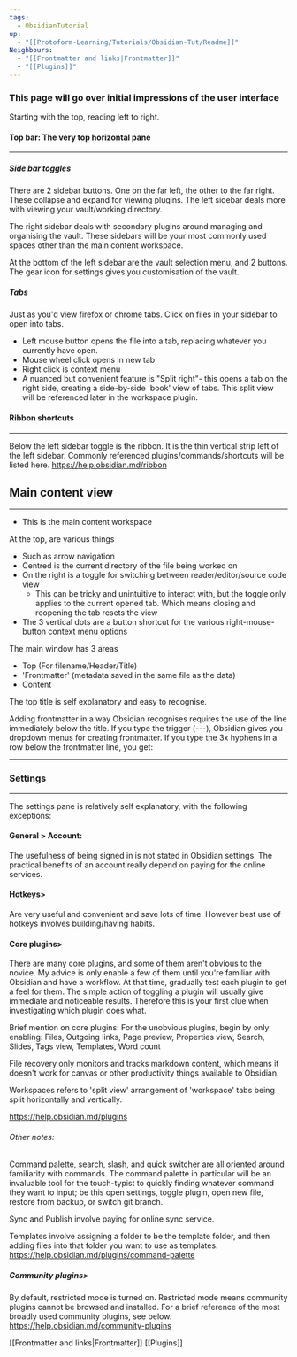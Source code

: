 ```yaml
---
tags:
  - ObsidianTutorial
up:
  - "[[Protoform-Learning/Tutorials/Obsidian-Tut/Readme]]"
Neighbours:
  - "[[Frontmatter and links|Frontmatter]]"
  - "[[Plugins]]"
---
```


### This page will go over initial impressions of the user interface
Starting with the top, reading left to right.

#### Top bar: The very top horizontal pane
---

##### Side bar toggles
There are 2 sidebar buttons. One on the far left, the other to the far right. These collapse and expand for viewing plugins.
The left sidebar deals more with viewing your vault/working directory.

The right sidebar deals with secondary plugins around managing and organising the vault.
These sidebars will be your most commonly used spaces other than the main content workspace.

At the bottom of the left sidebar are the vault selection menu, and 2 buttons.
The gear icon for settings gives you customisation of the vault.

##### Tabs
Just as you'd view firefox or chrome tabs.
Click on files in your sidebar to open into tabs.
- Left mouse button opens the file into a tab, replacing whatever you currently have open.
- Mouse wheel click opens in new tab
- Right click is context menu
- A nuanced but convenient feature is "Split right"- this opens a tab on the right side, creating a side-by-side 'book' view of tabs. This split view will be referenced later in the workspace plugin.

#### Ribbon shortcuts
---
Below the left sidebar toggle is the ribbon.
It is the thin vertical strip left of the left sidebar.
Commonly referenced plugins/commands/shortcuts will be listed here.
https://help.obsidian.md/ribbon

##  Main content view
---
- This is the main content workspace

At the top, are various things
- Such as arrow navigation
- Centred is the current directory of the file being worked on
- On the right is a toggle for switching between reader/editor/source code view
	- This can be tricky and unintuitive to interact with, but the toggle only applies to the current opened tab. Which means closing and reopening the tab resets the view
- The 3 vertical dots are a button shortcut for the various right-mouse-button context menu options

The main window has 3 areas
- Top (For filename/Header/Title)
- 'Frontmatter' (metadata saved in the same file as the data)
- Content

The top title is self explanatory and easy to recognise.

Adding frontmatter in a way Obsidian recognises requires the use of the line immediately below the title.
If you type the trigger (---), Obsidian gives you dropdown menus for creating frontmatter.
If you type the 3x hyphens in a row below the frontmatter line, you get:

---


### Settings
---

The settings pane is relatively self explanatory, with the following exceptions:

#### General > Account:
The usefulness of being signed in is not stated in Obsidian settings. The practical benefits of an account really depend on paying for the online services.

#### Hotkeys>
Are very useful and convenient and save lots of time.
However best use of hotkeys involves building/having habits.

#### Core plugins>
There are many core plugins, and some of them aren't obvious to the novice. My advice is only enable a few of them until you're familiar with Obsidian and have a workflow. At that time, gradually test each plugin to get a feel for them. The simple action of toggling a plugin will usually give immediate and noticeable results. Therefore this is your first clue when investigating which plugin does what.

Brief mention on core plugins:
For the unobvious plugins, begin by only enabling:
Files, Outgoing links, Page preview, Properties view, Search, Slides, Tags view, Templates, Word count

File recovery only monitors and tracks markdown content, which means it doesn't work for canvas or other productivity things available to Obsidian.

Workspaces refers to 'split view' arrangement of 'workspace' tabs being split horizontally and vertically.

https://help.obsidian.md/plugins

###### Other notes:
Command palette, search, slash, and quick switcher are all oriented around familiarity with commands. The command palette in particular will be an invaluable tool for the touch-typist to quickly finding whatever command they want to input; be this open settings, toggle plugin, open new file, restore from backup, or switch git branch.

Sync and Publish involve paying for online sync service.

Templates involve assigning a folder to be the template folder, and then adding files into that folder you want to use as templates.
https://help.obsidian.md/plugins/command-palette

##### Community plugins>
By default, restricted mode is turned on.
Restricted mode means community plugins cannot be browsed and installed. For a brief reference of the most broadly used community plugins, see below.
https://help.obsidian.md/community-plugins


[[Frontmatter and links|Frontmatter]]
[[Plugins]]
